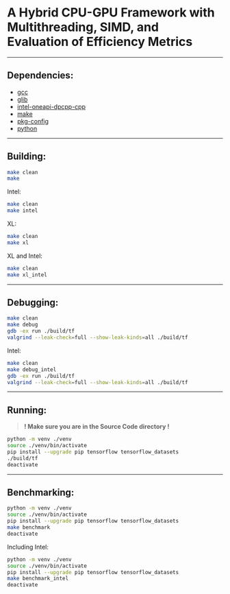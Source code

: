 # A Hybrid CPU-GPU Framework with Multithreading, SIMD, and Evaluation of Efficiency Metrics
- - -
## Dependencies:
- [gcc](https://gcc.gnu.org/)
- [glib](https://docs.gtk.org/glib/)
- [intel-oneapi-dpcpp-cpp](https://www.intel.com/content/www/us/en/developer/tools/oneapi/dpc-compiler.html)
- [make](https://www.gnu.org/software/make/)
- [pkg-config](https://freedesktop.org/wiki/Software/pkg-config/)
- [python](https://www.python.org/)
- - -
## Building:
```sh
make clean
make
```
Intel:
```sh
make clean
make intel
```
XL:
```sh
make clean
make xl
```
XL and Intel:
```sh
make clean
make xl_intel
```
- - -
## Debugging:
```sh
make clean
make debug
gdb -ex run ./build/tf
valgrind --leak-check=full --show-leak-kinds=all ./build/tf
```
Intel:
```sh
make clean
make debug_intel
gdb -ex run ./build/tf
valgrind --leak-check=full --show-leak-kinds=all ./build/tf
```
- - -
## Running:
> **! Make sure you are in the Source Code directory !**
```sh
python -m venv ./venv
source ./venv/bin/activate
pip install --upgrade pip tensorflow tensorflow_datasets
./build/tf
deactivate
```
- - -
## Benchmarking:
```sh
python -m venv ./venv
source ./venv/bin/activate
pip install --upgrade pip tensorflow tensorflow_datasets
make benchmark
deactivate
```
Including Intel:
```sh
python -m venv ./venv
source ./venv/bin/activate
pip install --upgrade pip tensorflow tensorflow_datasets
make benchmark_intel
deactivate
```
